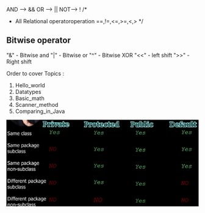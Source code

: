 AND --> &&
OR --> ||
NOT--> !
/*
 * All Relational operatoroperation ==,!=,<=,>=,<,>
 */

## Bitwise operator
"&" - Bitwise and
"|" - Bitwise or
"^" - Bitwise XOR
"<<" - left shift
">>" - Right shift

Order to cover Topics :
1. Hello_world
2. Datatypes
3. Basic_math
4. Scanner_method
5. Comparing_in_Java



![alt text](image.png)